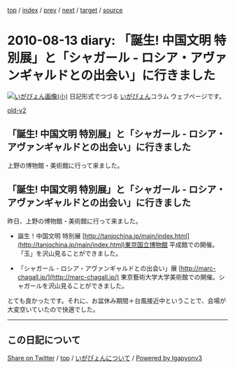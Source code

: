 [top](../index.html) 
 / [index](index.html) 
 / [prev](ig100811.html) 
 / [next](ig100818.html) 
 / [target](https://igapyon.github.io/diary/2010/ig100813.html) 
 / [source](https://github.com/igapyon/diary/blob/master/2010/ig100813.src.md) 

2010-08-13 diary: 「誕生! 中国文明 特別展」と「シャガール - ロシア・アヴァンギャルドとの出会い」に行きました
=====================================================================================================
[![いがぴょん画像(小)](https://igapyon.github.io/diary/images/iga200306s.jpg "いがぴょん")](https://igapyon.github.io/diary/memo/memoigapyon.html) 日記形式でつづる [いがぴょん](https://igapyon.github.io/diary/memo/memoigapyon.html)コラム ウェブページです。

[old-v2](ig100813-orig.html)

## 「誕生! 中国文明 特別展」と「シャガール - ロシア・アヴァンギャルドとの出会い」に行きました

上野の博物館・美術館に行って来ました。


## 「誕生! 中国文明 特別展」と「シャガール - ロシア・アヴァンギャルドとの出会い」に行きました

昨日、上野の博物館・美術館に行って来ました。

* 誕生！中国文明 特別展
  [http://tanjochina.jp/main/index.html](http://tanjochina.jp/main/index.html)東京国立博物館 平成館での開催。「玉」を沢山見ることができました。
  
* 「シャガール - ロシア・アヴァンギャルドとの出会い」展
  [http://marc-chagall.jp/](http://marc-chagall.jp/)
  東京藝術大学大学美術館での開催。シャガールを沢山見ることができました。

とても良かったです。それに、お盆休み期間＋台風接近中ということで、会場が大変空いていたので快適でした。


----------------------------------------------------------------------------------------------------

## この日記について

[Share on Twitter](https://twitter.com/intent/tweet?hashtags=igapyon%2Cdiary%2C%E3%81%84%E3%81%8C%E3%81%B4%E3%82%87%E3%82%93&text=%E3%80%8C%E8%AA%95%E7%94%9F%21+%E4%B8%AD%E5%9B%BD%E6%96%87%E6%98%8E+%E7%89%B9%E5%88%A5%E5%B1%95%E3%80%8D%E3%81%A8%E3%80%8C%E3%82%B7%E3%83%A3%E3%82%AC%E3%83%BC%E3%83%AB+-+%E3%83%AD%E3%82%B7%E3%82%A2%E3%83%BB%E3%82%A2%E3%83%B4%E3%82%A1%E3%83%B3%E3%82%AE%E3%83%A3%E3%83%AB%E3%83%89%E3%81%A8%E3%81%AE%E5%87%BA%E4%BC%9A%E3%81%84%E3%80%8D%E3%81%AB%E8%A1%8C%E3%81%8D%E3%81%BE%E3%81%97%E3%81%9F&url=https%3A%2F%2Figapyon.github.io%2Fdiary%2F2010%2Fig100813.html) / [top](../index.html) / [いがぴょんについて](https://igapyon.github.io/diary/memo/memoigapyon.html) / [Powered by Igapyonv3](https://github.com/igapyon/igapyonv3)
